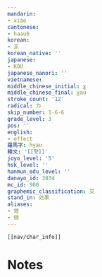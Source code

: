 ```yaml
---
mandarin:
- xiào
cantonese:
- haau6
korean:
- 효
korean_native: ''
japanese:
- KOU
japanese_nanori: ''
vietnamese:
middle_chinese_initial: ɣ
middle_chinese_final: ɣau
stroke_count: '12'
radical: 力
skip_number: 1-6-6
grade_level: 3
pos: ''
english:
- effect
羅馬字: hyau
韓文: '[[햣]]'
joyo_level: '5'
hsk_level: ''
hanmun_edu_level: ''
danayo_id: 3034
mc_id: 900
graphemic_classification: 交
stand_in: 効果
aliases:
- 效
- 傚
---
```

```meta-bind-embed
[[nav/char_info]]
```

# Notes
